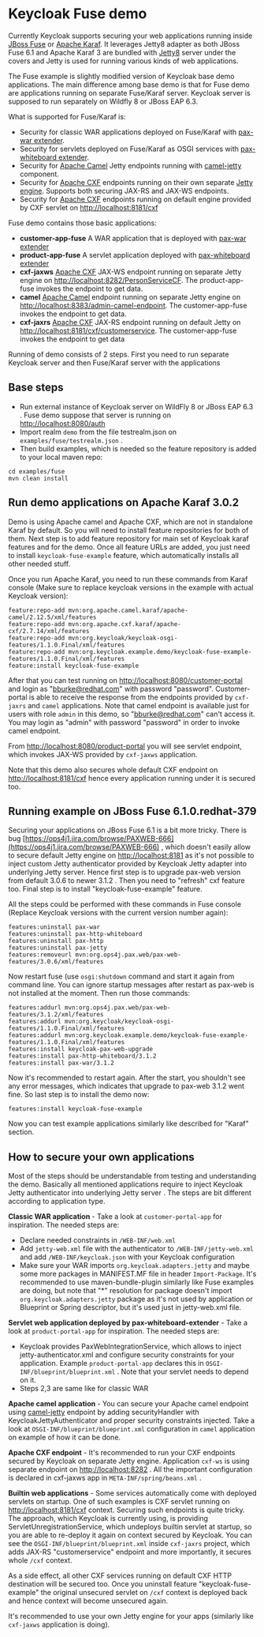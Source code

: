 Keycloak Fuse demo
==================

Currently Keycloak supports securing your web applications running inside [JBoss Fuse](http://www.jboss.org/products/fuse/overview/) or [Apache Karaf](http://karaf.apache.org/). It leverages Jetty8 adapter
as both JBoss Fuse 6.1 and Apache Karaf 3 are bundled with [Jetty8](http://eclipse.org/jetty/) server under the covers and Jetty is used for running various kinds of web applications.

The Fuse example is slightly modified version of Keycloak base demo applications. The main difference among base demo is that for Fuse demo 
are applications running on separate Fuse/Karaf server. Keycloak server is supposed to run separately on Wildfly 8 or JBoss EAP 6.3.

What is supported for Fuse/Karaf is:
* Security for classic WAR applications deployed on Fuse/Karaf with [pax-war extender](https://ops4j1.jira.com/wiki/display/ops4j/Pax+Web+Extender+-+War). 
* Security for servlets deployed on Fuse/Karaf as OSGI services with [pax-whiteboard extender](https://ops4j1.jira.com/wiki/display/ops4j/Pax+Web+Extender+-+Whiteboard).
* Security for [Apache Camel](http://camel.apache.org/) Jetty endpoints running with [camel-jetty](http://camel.apache.org/jetty.html) component.
* Security for [Apache CXF](http://cxf.apache.org/) endpoints running on their own separate [Jetty engine](http://cxf.apache.org/docs/jetty-configuration.html). 
Supports both securing JAX-RS and JAX-WS endpoints.
* Security for [Apache CXF](http://cxf.apache.org/) endpoints running on default engine provided by CXF servlet on [http://localhost:8181/cxf](http://localhost:8181/cxf)
 
Fuse demo contains those basic applications:
* **customer-app-fuse** A WAR application that is deployed with [pax-war extender](https://ops4j1.jira.com/wiki/display/ops4j/Pax+Web+Extender+-+War)
* **product-app-fuse** A servlet application deployed with [pax-whiteboard extender](https://ops4j1.jira.com/wiki/display/ops4j/Pax+Web+Extender+-+Whiteboard)
* **cxf-jaxws** [Apache CXF](http://cxf.apache.org/) JAX-WS endpoint running on separate Jetty engine on [http://localhost:8282/PersonServiceCF](http://localhost:8282/PersonServiceCF). 
The product-app-fuse invokes the endpoint to get data.
* **camel** [Apache Camel](http://camel.apache.org/) endpoint running on separate Jetty engine on [http://localhost:8383/admin-camel-endpoint](http://localhost:8383/admin-camel-endpoint). 
The customer-app-fuse invokes the endpoint to get data.     
* **cxf-jaxrs** [Apache CXF](http://cxf.apache.org/) JAX-RS endpoint running on default Jetty on [http://localhost:8181/cxf/customerservice](http://localhost:8181/cxf/customerservice). 
The customer-app-fuse invokes the endpoint to get data 

Running of demo consists of 2 steps. First you need to run separate Keycloak server and then Fuse/Karaf server with the applications

Base steps
----------

* Run external instance of Keycloak server on WildFly 8 or JBoss EAP 6.3 . Fuse demo suppose that server is running on [http://localhost:8080/auth](http://localhost:8080/auth)
* Import realm `demo` from the file testrealm.json on `examples/fuse/testrealm.json` .
* Then build examples, which is needed so the feature repository is added to your local maven repo:

```
cd examples/fuse
mvn clean install
```

Run demo applications on Apache Karaf 3.0.2
-------------------------------------------

Demo is using Apache camel and Apache CXF, which are not in standalone Karaf by default. So you will need to install feature repositories for both of them.
Next step is to add feature repository for main set of Keycloak karaf features and for the demo. Once all feature URLs are added, you just need to install `keycloak-fuse-example` feature,
which automatically installs all other needed stuff.

Once you run Apache Karaf, you need to run these commands from Karaf console (Make sure to replace keycloak versions in the example with actual Keycloak version):

```
feature:repo-add mvn:org.apache.camel.karaf/apache-camel/2.12.5/xml/features
feature:repo-add mvn:org.apache.cxf.karaf/apache-cxf/2.7.14/xml/features
feature:repo-add mvn:org.keycloak/keycloak-osgi-features/1.1.0.Final/xml/features
feature:repo-add mvn:org.keycloak.example.demo/keycloak-fuse-example-features/1.1.0.Final/xml/features
feature:install keycloak-fuse-example
```

After that you can test running on [http://localhost:8080/customer-portal](http://localhost:8080/customer-portal) and login as "bburke@redhat.com" with password "password". Customer-portal is able to
receive the response from the endpoints provided by `cxf-jaxrs` and `camel` applications. Note that camel endpoint is available just for users with role `admin`
in this demo, so "bburke@redhat.com" can't access it. You may login as "admin" with password "password" in order to invoke camel endpoint.

From [http://localhost:8080/product-portal](http://localhost:8080/product-portal) you will see servlet endpoint, which invokes JAX-WS provided by `cxf-jaxws` application.

Note that this demo also secures whole default CXF endpoint on [http://localhost:8181/cxf](http://localhost:8181/cxf) hence every application running under it is secured too.  

Running example on JBoss Fuse 6.1.0.redhat-379
----------------------------------------------

Securing your applications on JBoss Fuse 6.1 is a bit more tricky. There is bug [https://ops4j1.jira.com/browse/PAXWEB-666](https://ops4j1.jira.com/browse/PAXWEB-666) 
, which doesn't easily allow to secure default Jetty engine on [http://localhost:8181](http://localhost:8181) as it's not possible to inject 
custom Jetty authenticator provided by Keycloak Jetty adapter into underlying Jetty server. Hence first step is to upgrade pax-web 
version from default 3.0.6 to newer 3.1.2 . Then you need to "refresh" cxf feature too. Final step is to install "keycloak-fuse-example" feature. 

All the steps could be performed with these commands in Fuse console (Replace Keycloak versions with the current version number again):
                                                                                                                                                                                   
```
features:uninstall pax-war
features:uninstall pax-http-whiteboard 
features:uninstall pax-http
features:uninstall pax-jetty
features:removeurl mvn:org.ops4j.pax.web/pax-web-features/3.0.6/xml/features
```

Now restart fuse (use `osgi:shutdown` command and start it again from command line. You can ignore startup messages after restart 
as pax-web is not installed at the moment. Then run those commands:

```
features:addurl mvn:org.ops4j.pax.web/pax-web-features/3.1.2/xml/features
features:addurl mvn:org.keycloak/keycloak-osgi-features/1.1.0.Final/xml/features
features:addurl mvn:org.keycloak.example.demo/keycloak-fuse-example-features/1.1.0.Final/xml/features
features:install keycloak-pax-web-upgrade
features:install pax-http-whiteboard/3.1.2
features:install pax-war/3.1.2
```

Now it's recommended to restart again. After the start, you shouldn't see any error messages, which indicates that upgrade to pax-web 3.1.2 went fine.
So last step is to install the demo now: 

```
features:install keycloak-fuse-example
```

Now you can test example applications similarly like described for "Karaf" section.

How to secure your own applications
-----------------------------------
Most of the steps should be understandable from testing and understanding the demo. Basically all mentioned applications require to
 inject Keycloak Jetty authenticator into underlying Jetty server . The steps are bit different according to application type.

**Classic WAR application** - Take a look at `customer-portal-app` for inspiration. The needed steps are:
* Declare needed constraints in `/WEB-INF/web.xml` 
* Add `jetty-web.xml` file with the authenticator to `/WEB-INF/jetty-web.xml` and add `/WEB-INF/keycloak.json` with your Keycloak configuration
* Make sure your WAR imports `org.keycloak.adapters.jetty` and maybe some more packages in MANIFEST.MF file in header `Import-Package`. It's 
recommended to use maven-bundle-plugin similarly like Fuse examples are doing, but note that "*" resolution for package doesn't import `org.keycloak.adapters.jetty` package 
as it's not used by application or Blueprint or Spring descriptor, but it's used just in jetty-web.xml file.
 
**Servlet web application deployed by pax-whiteboard-extender** - Take a look at `product-portal-app` for inspiration. The needed steps are:
* Keycloak provides PaxWebIntegrationService, which allows to inject jetty-authenticator.xml and configure security constraints for your application. 
Example `product-portal-app` declares this in `OSGI-INF/blueprint/blueprint.xml` . Note that your servlet needs to depend on it. 
* Steps 2,3 are same like for classic WAR
 
**Apache camel application** - You can secure your Apache camel endpoint using [camel-jetty](http://camel.apache.org/jetty.html) endpoint by adding securityHandler with KeycloakJettyAuthenticator and
proper security constraints injected. Take a look at `OSGI-INF/blueprint/blueprint.xml` configuration in `camel` application on example of how it can be done. 

**Apache CXF endpoint** - It's recommended to run your CXF endpoints secured by Keycloak on separate Jetty engine. Application `cxf-ws` is using separate endpoint on
[http://localhost:8282](http://localhost:8282) . All the important configuration is declared in cxf-jaxws app in `META-INF/spring/beans.xml` .
     
**Builtin web applications** - Some services automatically come with deployed servlets on startup. One of such examples is CXF servlet running on 
[http://localhost:8181/cxf](http://localhost:8181/cxf) context. Securing such endpoints is quite tricky. The approach, which Keycloak is currently using, 
is providing ServletUnregistrationService, which undeploys builtin servlet at startup, so you are able to re-deploy it again on context secured by Keycloak. 
You can see the `OSGI-INF/blueprint/blueprint.xml` inside `cxf-jaxrs` project, which adds JAX-RS "customerservice" endpoint and more importantly, it secures whole `/cxf` context. 

As a side effect, all other CXF services running on default CXF HTTP destination will be secured too. Once you uninstall feature "keycloak-fuse-example" the 
original unsecured servlet on `/cxf` context is deployed back and hence context will become unsecured again. 

It's recommended to use your own Jetty engine for your apps (similarly like `cxf-jaxws` application is doing).
  
